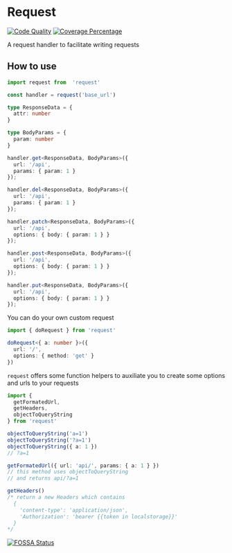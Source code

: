 # Request
[![Code Quality](https://api.codacy.com/project/badge/Grade/d46e4e2fac6e439a92ab9f2f992c9de0)](https://app.codacy.com/gh/W-Dental/request?utm_source=github.com&utm_medium=referral&utm_content=W-Dental/request&utm_campaign=Badge_Grade_Dashboard)
[![Coverage Percentage](https://app.codacy.com/project/badge/Coverage/2a9b69c4e705403d9e222ddbde06ea48)](https://www.codacy.com/gh/W-Dental/request?utm_source=github.com&utm_medium=referral&utm_content=W-Dental/request&utm_campaign=Badge_Coverage)

A request handler to facilitate writing requests

## How to use

```ts
import request from  'request'

const handler = request('base_url')

type ResponseData = {
  attr: number
}

type BodyParams = {
  param: number
}

handler.get<ResponseData, BodyParams>({
  url: '/api',
  params: { param: 1 }
});

handler.del<ResponseData, BodyParams>({
  url: '/api',
  params: { param: 1 }
});

handler.patch<ResponseData, BodyParams>({
  url: '/api',
  options: { body: { param: 1 } }
});

handler.post<ResponseData, BodyParams>({
  url: '/api',
  options: { body: { param: 1 } }
});

handler.put<ResponseData, BodyParams>({
  url: '/api',
  options: { body: { param: 1 } }
});
```

You can do your own custom request

```ts
import { doRequest } from 'request'

doRequest<{ a: number }>({ 
  url: '/', 
  options: { method: 'get' } 
})
```

`request` offers some function helpers to auxiliate you to create some options and urls to your requests

```ts
import {
  getFormatedUrl,
  getHeaders,
  objectToQueryString
} from 'request'

objectToQueryString('a=1')
objectToQueryString('?a=1')
objectToQueryString({ a: 1 })
// ?a=1

getFormatedUrl({ url: 'api/', params: { a: 1 } })
// this method uses objectToQueryString 
// and returns api/?a=1

getHeaders()
/* return a new Headers which contains
  { 
    'content-type': 'application/json',
    'Authorization': 'bearer {{token in localstorage}}'
  }
*/
```

[![FOSSA Status](https://app.fossa.com/api/projects/git%2Bgithub.com%2FW-Dental%2Frequest.svg?type=large)](https://app.fossa.com/projects/git%2Bgithub.com%2FW-Dental%2Frequest?ref=badge_large)